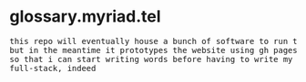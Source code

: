 # glossary.myriad.tel

<pre>
this repo will eventually house a bunch of software to run this website,
but in the meantime it prototypes the website using gh pages in the /docs directory
so that i can start writing words before having to write my own cms
full-stack, indeed
</pre>
